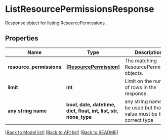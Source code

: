 # ListResourcePermissionsResponse

Response object for listing ResourcePermissions.

## Properties
Name | Type | Description | Notes
------------ | ------------- | ------------- | -------------
**resource_permissions** | [**[ResourcePermission]**](ResourcePermission.md) | The matching ResourcePermission objects. | 
**limit** | **int** | Limit on the number of rows in the response. | 
**any string name** | **bool, date, datetime, dict, float, int, list, str, none_type** | any string name can be used but the value must be the correct type | [optional]

[[Back to Model list]](../README.md#documentation-for-models) [[Back to API list]](../README.md#documentation-for-api-endpoints) [[Back to README]](../README.md)


